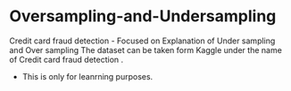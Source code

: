 # Oversampling-and-Undersampling
Credit card fraud detection - Focused on Explanation of Under sampling and Over sampling
The dataset can be taken form Kaggle under the name of Credit card fraud detection .

* This is only for leanrning purposes.
